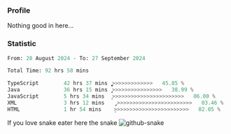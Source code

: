 ### Profile 

Nothing good in here...

### Statistic
<!--START_SECTION:waka-->

```python
From: 28 August 2024 - To: 27 September 2024

Total Time: 92 hrs 58 mins

TypeScript        42 hrs 37 mins  ͎͎͎͎͎͎͎͎͎͎͎͚>>>>>>>>>>>>>   45.85 %
Java              36 hrs 15 mins  ͎͎͎͎͎͎͎͎͎>>>>>>>>>>>>>>>>   38.99 %
JavaScript        5 hrs 34 mins   ͎̦>>>>>>>>>>>>>>>>>>>>>>>   06.00 %
XML               3 hrs 12 mins   ̡>>>>>>>>>>>>>>>>>>>>>>>>   03.46 %
HTML              1 hr 54 mins    ̦>>>>>>>>>>>>>>>>>>>>>>>>   02.05 %
```

<!--END_SECTION:waka-->

If you love snake eater here the snake 
<picture>
  <source media="(prefers-color-scheme: dark)" srcset="https://github.com/pradana4648/pradana4648/blob/c0566a83ca6ea5f2e46bab00e717c4c82b4b5c4c/github-contribution-grid-snake-dark.svg" />
  <source media="(prefers-color-scheme: light)" srcset="https://github.com/pradana4648/pradana4648/blob/c0566a83ca6ea5f2e46bab00e717c4c82b4b5c4c/github-contribution-grid-snake.svg" />
  <img alt="github-snake" src="https://github.com/pradana4648/pradana4648/blob/c0566a83ca6ea5f2e46bab00e717c4c82b4b5c4c/github-contribution-grid-snake.svg" />
</picture>
